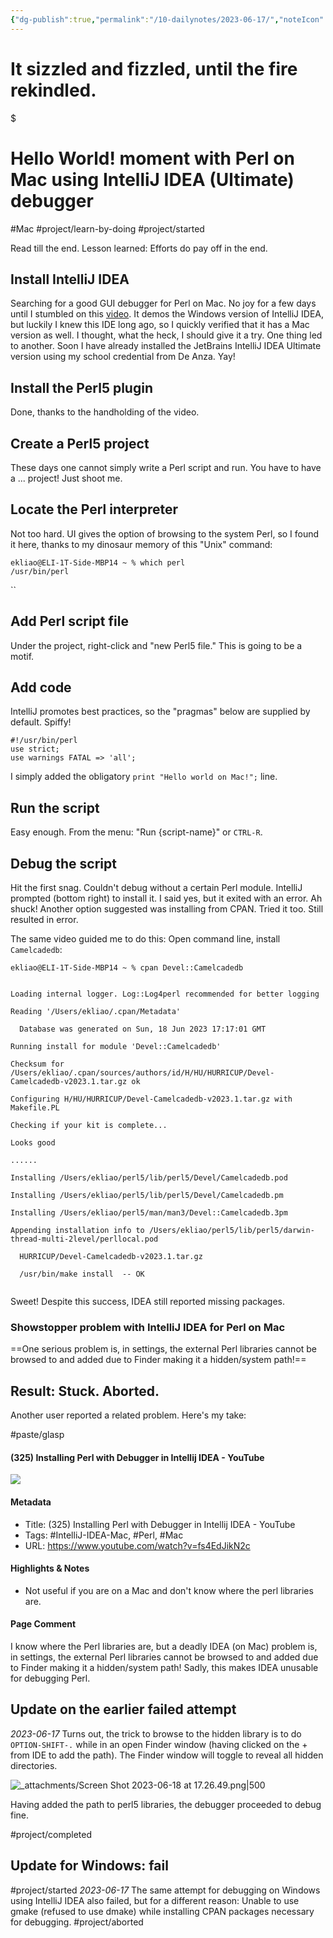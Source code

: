 ```yaml
---
{"dg-publish":true,"permalink":"/10-dailynotes/2023-06-17/","noteIcon":"2","created":"","updated":""}
---
```


# It sizzled and fizzled, until the fire rekindled.


<div class="transclusion internal-embed is-loaded"><div class="markdown-embed">

$<div class="markdown-embed-title">

# Hello World! moment with Perl on Mac using IntelliJ IDEA (Ultimate) debugger

</div>


#Mac
#project/learn-by-doing 
#project/started 

Read till the end. Lesson learned: Efforts do pay off in the end.

## Install IntelliJ IDEA
Searching for a good GUI debugger for Perl on Mac. No joy for a few days until I stumbled on this [video](https://www.youtube.com/watch?v=fs4EdJikN2c). It demos the Windows version of IntelliJ IDEA, but luckily I knew this IDE long ago, so I quickly verified that it has a Mac version as well. I thought, what the heck, I should give it a try. One thing led to another. Soon I have already installed the JetBrains IntelliJ IDEA Ultimate version using my school credential from De Anza. Yay!

## Install the Perl5 plugin
Done, thanks to the handholding of the video.

## Create a Perl5 project
These days one cannot simply write a Perl script and run. You have to have a ... project! Just shoot me.

## Locate the Perl interpreter
Not too hard. UI gives the option of browsing to the system Perl, so I found it here, thanks to my dinosaur memory of this "Unix" command:
```
ekliao@ELI-1T-Side-MBP14 ~ % which perl
/usr/bin/perl
```
``
## Add Perl script file
Under the project, right-click and "new Perl5 file." This is going to be a motif.

## Add code
IntelliJ promotes best practices, so the "pragmas" below are supplied by default. Spiffy!
```
#!/usr/bin/perl  
use strict;  
use warnings FATAL => 'all';
```
I simply added the obligatory `print "Hello world on Mac!";` line.

## Run the script
Easy enough. From the menu: "Run {script-name}" or `CTRL-R`.

## Debug the script
Hit the first snag. Couldn't debug without a certain Perl module. IntelliJ prompted (bottom right) to install it. I said yes, but it exited with an error. Ah shuck! Another option suggested was installing from CPAN. Tried it too. Still resulted in error.

The same video guided me to do this: Open command line, install `Camelcadedb`:
```
ekliao@ELI-1T-Side-MBP14 ~ % cpan Devel::Camelcadedb


Loading internal logger. Log::Log4perl recommended for better logging

Reading '/Users/ekliao/.cpan/Metadata'

  Database was generated on Sun, 18 Jun 2023 17:17:01 GMT

Running install for module 'Devel::Camelcadedb'

Checksum for /Users/ekliao/.cpan/sources/authors/id/H/HU/HURRICUP/Devel-Camelcadedb-v2023.1.tar.gz ok

Configuring H/HU/HURRICUP/Devel-Camelcadedb-v2023.1.tar.gz with Makefile.PL

Checking if your kit is complete...

Looks good

......

Installing /Users/ekliao/perl5/lib/perl5/Devel/Camelcadedb.pod

Installing /Users/ekliao/perl5/lib/perl5/Devel/Camelcadedb.pm

Installing /Users/ekliao/perl5/man/man3/Devel::Camelcadedb.3pm

Appending installation info to /Users/ekliao/perl5/lib/perl5/darwin-thread-multi-2level/perllocal.pod

  HURRICUP/Devel-Camelcadedb-v2023.1.tar.gz

  /usr/bin/make install  -- OK
  
```

Sweet! Despite this success, IDEA still reported missing packages.

### Showstopper problem with IntelliJ IDEA for Perl on Mac

==One serious problem is, in settings, the external Perl libraries cannot be browsed to and added due to Finder making it a hidden/system path!==

## Result: Stuck. Aborted.
Another user reported a related problem. Here's my take:

#paste/glasp 
#### (325) Installing Perl with Debugger in Intellij IDEA - YouTube

![](https://www.youtube.com/watch?v=fs4EdJikN2c)

#### Metadata
- Title: (325) Installing Perl with Debugger in Intellij IDEA - YouTube
- Tags: #IntelliJ-IDEA-Mac, #Perl, #Mac
- URL: https://www.youtube.com/watch?v=fs4EdJikN2c

#### Highlights & Notes
- Not useful if you are on a Mac and don't know where the perl libraries are.

#### Page Comment
I know where the Perl libraries are, but a deadly IDEA (on Mac) problem is, in settings, the external Perl libraries cannot be browsed to and added due to Finder making it a hidden/system path! Sadly, this makes IDEA unusable for debugging Perl.

## Update on the earlier failed attempt

*2023-06-17* Turns out, the trick to browse to the hidden library is to do `OPTION-SHIFT-.` while in an open Finder window (having clicked on the + from IDE to add the path). The Finder window will toggle to reveal all hidden directories.

![_attachments/Screen Shot 2023-06-18 at 17.26.49.png|500](/img/user/_attachments/Screen%20Shot%202023-06-18%20at%2017.26.49.png)

Having added the path to perl5 libraries, the debugger proceeded to debug fine.

#project/completed

## Update for Windows: fail

#project/started 
*2023-06-17* The same attempt for debugging on Windows using IntelliJ IDEA also failed, but for a different reason: Unable to use gmake (refused to use dmake) while installing CPAN packages necessary for debugging.
#project/aborted 



</div></div>
